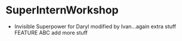 # SuperInternWorkshop

- Invisible Superpower for Daryl modified by Ivan...again extra stuff FEATURE ABC add more stuff
